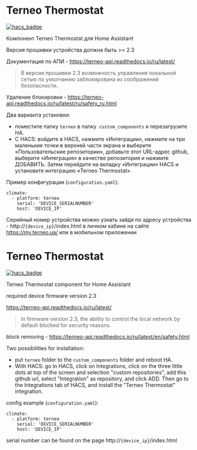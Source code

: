 # Terneo Thermostat
[![hacs_badge](https://img.shields.io/badge/HACS-Custom-orange.svg)](https://github.com/custom-components/hacs)

Компонент Terneo Thermostat для Home Assistant

Версия прошивки устройства должна быть >= 2.3

Документация по АПИ - https://terneo-api.readthedocs.io/ru/latest/

>В версии прошивки 2.3 возможность управления локальной сетью по умолчанию заблокирована из соображений безопасности.

Удаление блокировки - https://terneo-api.readthedocs.io/ru/latest/ru/safety_ru.html

Два варианта установки:

 - поместите папку `terneo` в папку` custom_components` и перезагрузите HA.
 - С HACS: войдите в HACS, нажмите «Интеграции», нажмите на три маленькие точки в верхней части экрана и выберите «Пользовательские репозитории», добавьте этот URL-адрес github, выберите «Интеграция» в качестве репозитория и нажмите ДОБАВИТЬ. Затем перейдите на вкладку «Интеграции» HACS и установите интеграцию «Terneo Thermostat».

Пример конфигурации (`configuration.yaml`):

```
climate:
  - platform: terneo
    serial: 'DEVICE_SERIALNUMBER'
    host: 'DEVICE_IP'
```
Серийный номер устройства можно узнать зайдя по адресу устройства - http://`{device_ip}`/index.html
в личном кабине на сайте https://my.terneo.ua/ или в мобильном приложении


# Terneo Thermostat
[![hacs_badge](https://img.shields.io/badge/HACS-Custom-orange.svg)](https://github.com/custom-components/hacs)

Terneo Thermostat component for Home Assistant

required device firmware version 2.3

https://terneo-api.readthedocs.io/ru/latest/

>In firmware version 2.3, the ability to control the local network by default blocked for security reasons.

block removing - https://terneo-api.readthedocs.io/ru/latest/en/safety.html

Two possibilities for installation:

 - put `terneo` folder to the `custom_components` folder and reboot HA.
 - With HACS: go in HACS, click on Integrations, click on the three little dots at top of the screen and selection "custom repositories", add this github url, select "Integration" as repository, and click ADD. Then go to the Integrations tab of HACS, and install the "Terneo Thermostat" integration.

config example (`configuration.yaml`):

```
climate:
  - platform: terneo
    serial: 'DEVICE_SERIALNUMBER'
    host: 'DEVICE_IP'
```
serial number can be found on the page  http://`{device_ip}`/index.html
